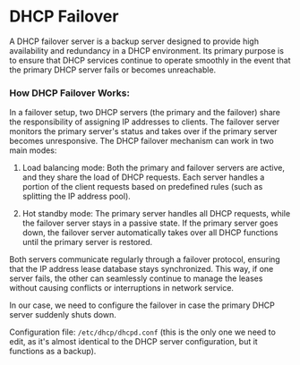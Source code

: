 # DHCP Failover
A DHCP failover server is a backup server designed to provide high availability and redundancy in a DHCP environment. Its primary purpose is to ensure that DHCP services continue to operate smoothly in the event that the primary DHCP server fails or becomes unreachable.

### How DHCP Failover Works:
In a failover setup, two DHCP servers (the primary and the failover) share the responsibility of assigning IP addresses to clients. The failover server monitors the primary server's status and takes over if the primary server becomes unresponsive. The DHCP failover mechanism can work in two main modes:

1. Load balancing mode: Both the primary and failover servers are active, and they share the load of DHCP requests. Each server handles a portion of the client requests based on predefined rules (such as splitting the IP address pool).

2. Hot standby mode: The primary server handles all DHCP requests, while the failover server stays in a passive state. If the primary server goes down, the failover server automatically takes over all DHCP functions until the primary server is restored.

Both servers communicate regularly through a failover protocol, ensuring that the IP address lease database stays synchronized. This way, if one server fails, the other can seamlessly continue to manage the leases without causing conflicts or interruptions in network service.

In our case, we need to configure the failover in case the primary DHCP server suddenly shuts down.

Configuration file: `/etc/dhcp/dhcpd.conf` (this is the only one we need to edit, as it's almost identical to the DHCP server configuration, but it functions as a backup).
